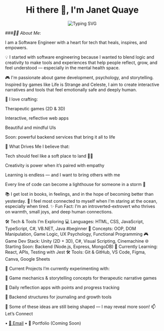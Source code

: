 <h1 align="center">Hi there 👋, I'm Janet Quaye</h1> <p align="center"> <img src="https://readme-typing-svg.demolab.com?font=Fira+Code&pause=1000&center=true&vCenter=true&width=650&lines=Software+Engineer+%7C+Game+Dev+Explorer;Creative+Technologist+%7C+Healing+through+Code;Currently+Exploring+3D+and+2D+Game+Development+;And+Backend+Development+As+Well;Passionate+about+People%2C+Stories%2C+Psychology" alt="Typing SVG" /> </p>

###*👩‍💻 About Me*:

I am a Software Engineer with a heart for tech that heals, inspires, and empowers.

💡 I started with software engineering because I wanted to blend logic and creativity to make tools and experiences that help people reflect, grow, and feel understood — especially in the mental health space.

🎮 I'm passionate about game development, psychology, and storytelling. Inspired by games like Life is Strange and Celeste, I aim to create interactive narratives and tools that feel emotionally safe and deeply human.

🚀 I love crafting:

Therapeutic games (2D & 3D)

Interactive, reflective web apps

Beautiful and mindful UIs

Soon: powerful backend services that bring it all to life

🌟 What Drives Me
I believe that:

Tech should feel like a soft place to land 🧠💛

Creativity is power when it’s paired with empathy

Learning is endless — and I want to bring others with me

Every line of code can become a lighthouse for someone in a storm 🌊

📚 I get lost in books, in feelings, and in the hope of becoming better than yesterday.
🌊 I feel most connected to myself when I'm staring at the ocean, especially when tired.
✨ Fun Fact: I’m an introverted-extrovert who thrives on warmth, small joys, and deep human connections.

🛠️ Tech & Tools I’m Exploring
💻 Languages: HTML, CSS, JavaScript, TypeScript, C#, VB.NET, Java #beginner
🧠 Concepts: OOP, DOM Manipulation, Game Logic, UX Psychology, Functional Programming
🎮 Game Dev Stack: Unity (2D + 3D), C#, Visual Scripting, Cinemachine
🌐 Starting Soon: Backend (Node.js, Express, MongoDB)
🧪 Currently Learning: React, APIs, Testing with Jest
🛠️ Tools: Git & GitHub, VS Code, Figma, Canva, Google Sheets

📌 Current Projects
I’m currently experimenting with:

🧠 Game mechanics & storytelling concepts for therapeutic narrative games

🧩 Daily reflection apps with points and progress tracking

🔌 Backend structures for journaling and growth tools

💬 Some of these ideas are still being shaped — I may reveal more soon!
📫 Let’s Connect
<p align="left"> • <a href="mailto:janetquayenaa@gmail.com">📩 Email</a> • 🌟 Portfolio (Coming Soon) </p>

